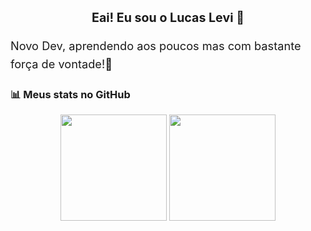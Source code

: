 <div align="center">
<h1 style="font-size: 1.4em;">Eai! Eu sou o Lucas Levi 👋</h1>
</div>

<p style="font-size: 1.3em; line-height: 1.6;">
  Novo Dev, aprendendo aos poucos mas com bastante força de vontade!🤝
</p>

### 📊 Meus stats no GitHub

<div align="center">
  <img height="170em" src="https://github-readme-stats.vercel.app/api?username=LucasL-Dev&show_icons=true&theme=dark&bg_color=151515&title_color=6c5ce7&icon_color=6c5ce7&text_color=cccccc&rank_icon=github" />
  <img
  height="170em"
  src="https://github-readme-stats.vercel.app/api/top-langs/?username=LucasL-Dev&layout=compact&langs_count=8&theme=dark&bg_color=151515&title_color=6c5ce7&text_color=cccccc"
/>

</div>
